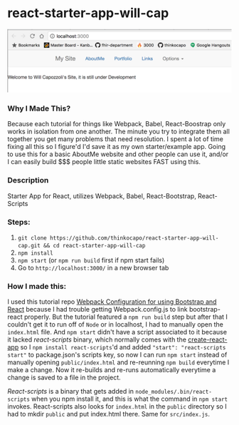 # react-starter-app-will-cap
![LandingPage](/src/img/landing-page.png)

### Why I Made This?
Because each tutorial for things like Webpack, Babel, React-Boostrap only works in isolation from one another. The minute you try to integrate them all together you get many problems that need resolution. I spent a lot of time fixing all this so I figure'd I'd save it as my own starter/example app. Going to use this for a basic AboutMe website and other people can use it, and/or I can easily build $$$ people little static websites FAST using this.

### Description
Starter App for React, utilizes Webpack, Babel, React-Bootstrap, React-Scripts

### Steps:
 1. `git clone https://github.com/thinkocapo/react-starter-app-will-cap.git && cd react-starter-app-will-cap`
 2. `npm install`
 3. `npm start` (or `npm run build` first if npm start fails)
 4. Go to `http://localhost:3000/` in a new browser tab

### How I made this:
I used this tutorial repo [Webpack Configuration for using Bootstrap and React](https://medium.com/@vladbezden/webpack-configuration-for-using-bootstrap-in-react-a6ef2dfa1d95) because I had trouble getting Webpack.config.js to link bootstrap-react properly. But the tutorial featured a `npm run build` step but after that I couldn't get it to run off of `Node` or in localhost, I had to manually open the `index.html` file. And `npm start` didn't have a script associated to it because it lacked *react-scripts* binary, which normally comes with the [create-react-app](https://github.com/facebookincubator/create-react-app) so I `npm install react-scripts`'d and added `"start": "react-scripts start"` to package.json's scripts key, so now I can run `npm start` instead of manually opening `public/index.html` and re-reunning `npm build` everytime I make a change. Now it re-builds and re-runs automatically everytime a change is saved to a file in the project.

*React-scripts* is a binary that gets added in `node_modules/.bin/react-scripts` when you npm install it, and this is what the command in `npm start` invokes. React-scripts also looks for `index.html` in the `public` directory so I had to mkdir `public` and put index.html there. Same for `src/index.js`.
